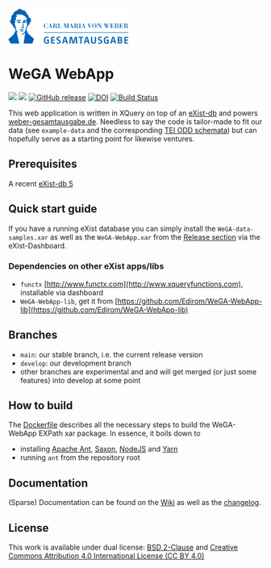[![WeGA Logo](https://github.com/Edirom/WeGA-WebApp/raw/develop/resources/img/logo_weber.png)](https://weber-gesamtausgabe.de/)

# WeGA WebApp

[![](https://img.shields.io/badge/license-BSD2-green.svg)](https://github.com/Edirom/WeGA-WebApp/blob/develop/LICENSE)
[![](https://img.shields.io/badge/license-CC--BY--4.0-green.svg)](https://github.com/Edirom/WeGA-WebApp/blob/develop/LICENSE)
[![GitHub release](https://img.shields.io/github/release/edirom/WeGA-WebApp.svg)](https://github.com/Edirom/WeGA-WebApp/releases)
[![DOI](https://zenodo.org/badge/7872550.svg)](https://zenodo.org/badge/latestdoi/7872550)
[![Build Status](https://travis-ci.com/Edirom/WeGA-WebApp.svg?branch=develop)](https://travis-ci.com/Edirom/WeGA-WebApp)

This web application is written in XQuery on top of an [eXist-db](http://exist-db.org) and powers [weber-gesamtausgabe.de](https://weber-gesamtausgabe.de). Needless to say the code is tailor-made to fit our data (see `example-data` and the corresponding [TEI ODD schemata](https://github.com/Edirom/WeGA-ODD)) but can hopefully serve as a starting point for likewise ventures.


## Prerequisites

A recent [eXist-db 5](http://exist-db.org/) 


## Quick start guide

If you have a running eXist database you can simply install the `WeGA-data-samples.xar` as well as the `WeGA-WebApp.xar` from the [Release section](https://github.com/Edirom/WeGA-WebApp/releases) via the eXist-Dashboard.


### Dependencies on other eXist apps/libs
* `functx` [http://www.functx.com](http://www.xqueryfunctions.com), installable via dashboard
* `WeGA-WebApp-lib`, get it from [https://github.com/Edirom/WeGA-WebApp-lib](https://github.com/Edirom/WeGA-WebApp-lib)


## Branches

* `main`: our stable branch, i.e. the current release version
* `develop`: our development branch
* other branches are experimental and and will get merged (or just some features) into develop at some point


## How to build

The 
[Dockerfile](https://github.com/Edirom/WeGA-WebApp/blob/develop/Dockerfile) describes all the necessary steps to build the WeGA-WebApp EXPath xar package. In essence, it boils down to 

* installing [Apache Ant](https://ant.apache.org), [Saxon](https://www.saxonica.com), [NodeJS](https://www.npmjs.com) and [Yarn](https://yarnpkg.com)
* running `ant` from the repository root


## Documentation

(Sparse) Documentation can be found on the [Wiki](https://github.com/Edirom/WeGA-WebApp/wiki) as well as the [changelog](https://github.com/Edirom/WeGA-WebApp/wiki/Changelog).


## License

This work is available under dual license: [BSD 2-Clause](http://opensource.org/licenses/BSD-2-Clause) and [Creative Commons Attribution 4.0 International License (CC BY 4.0)](https://creativecommons.org/licenses/by/4.0/)
